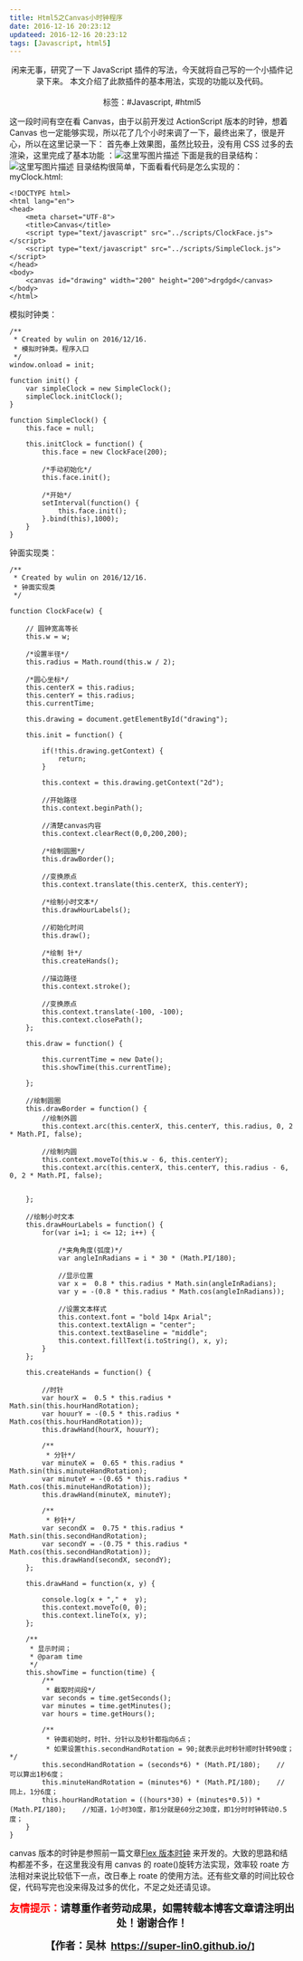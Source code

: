 ```yaml
---
title: Html5之Canvas小时钟程序
date: 2016-12-16 20:23:12
updateed: 2016-12-16 20:23:12
tags: [Javascript, html5]
---
```


<center>
  闲来无事，研究了一下 JavaScript 插件的写法，今天就将自己写的一个小插件记录下来。
本文介绍了此款插件的基本用法，实现的功能以及代码。
<center>
</br>
</center>
  标签：#Javascript, #html5
</center>

<!-- more -->

这一段时间有空在看 Canvas，由于以前开发过 ActionScript 版本的时钟，想着 Canvas 也一定能够实现，所以花了几个小时来调了一下，最终出来了，很是开心，所以在这里记录一下：
首先奉上效果图，虽然比较丑，没有用 CSS 过多的去渲染，这里完成了基本功能
：![这里写图片描述](https://imgconvert.csdnimg.cn/aHR0cDovL2ltZy5ibG9nLmNzZG4ubmV0LzIwMTYxMjE4MTAxMjEwOTg4)
下面是我的目录结构：
![这里写图片描述](https://imgconvert.csdnimg.cn/aHR0cDovL2ltZy5ibG9nLmNzZG4ubmV0LzIwMTYxMjE2MjAxNzUwNzY1)
目录结构很简单，下面看看代码是怎么实现的：
myClock.html:

```
<!DOCTYPE html>
<html lang="en">
<head>
    <meta charset="UTF-8">
    <title>Canvas</title>
    <script type="text/javascript" src="../scripts/ClockFace.js"></script>
    <script type="text/javascript" src="../scripts/SimpleClock.js"></script>
</head>
<body>
    <canvas id="drawing" width="200" height="200">drgdgd</canvas>
</body>
</html>
```

模拟时钟类：

```
/**
 * Created by wulin on 2016/12/16.
 * 模拟时钟类。程序入口
 */
window.onload = init;

function init() {
    var simpleClock = new SimpleClock();
    simpleClock.initClock();
}

function SimpleClock() {
    this.face = null;

    this.initClock = function() {
        this.face = new ClockFace(200);

        /*手动初始化*/
        this.face.init();

        /*开始*/
        setInterval(function() {
            this.face.init();
        }.bind(this),1000);
    }
}
```

钟面实现类：

```
/**
 * Created by wulin on 2016/12/16.
 * 钟面实现类
 */

function ClockFace(w) {

    // 圆钟宽高等长
    this.w = w;

    /*设置半径*/
    this.radius = Math.round(this.w / 2);

    /*圆心坐标*/
    this.centerX = this.radius;
    this.centerY = this.radius;
    this.currentTime;

    this.drawing = document.getElementById("drawing");

    this.init = function() {

        if(!this.drawing.getContext) {
            return;
        }

        this.context = this.drawing.getContext("2d");

        //开始路径
        this.context.beginPath();

        //清楚canvas内容
        this.context.clearRect(0,0,200,200);

        /*绘制圆圈*/
        this.drawBorder();

        //变换原点
        this.context.translate(this.centerX, this.centerY);

        /*绘制小时文本*/
        this.drawHourLabels();

        //初始化时间
        this.draw();

        /*绘制 针*/
        this.createHands();

        //描边路径
        this.context.stroke();

        //变换原点
        this.context.translate(-100, -100);
        this.context.closePath();
    };

    this.draw = function() {

        this.currentTime = new Date();
        this.showTime(this.currentTime);

    };

    //绘制圆圈
    this.drawBorder = function() {
        //绘制外圆
        this.context.arc(this.centerX, this.centerY, this.radius, 0, 2 * Math.PI, false);

        //绘制内圆
        this.context.moveTo(this.w - 6, this.centerY);
        this.context.arc(this.centerX, this.centerY, this.radius - 6, 0, 2 * Math.PI, false);


    };

    //绘制小时文本
    this.drawHourLabels = function() {
        for(var i=1; i <= 12; i++) {

            /*夹角角度(弧度)*/
            var angleInRadians = i * 30 * (Math.PI/180);

            //显示位置
            var x =  0.8 * this.radius * Math.sin(angleInRadians);
            var y = -(0.8 * this.radius * Math.cos(angleInRadians));

            //设置文本样式
            this.context.font = "bold 14px Arial";
            this.context.textAlign = "center";
            this.context.textBaseline = "middle";
            this.context.fillText(i.toString(), x, y);
        }
    };

    this.createHands = function() {

        //时针
        var hourX =  0.5 * this.radius * Math.sin(this.hourHandRotation);
        var houurY = -(0.5 * this.radius * Math.cos(this.hourHandRotation));
        this.drawHand(hourX, houurY);

        /**
         * 分针*/
        var minuteX =  0.65 * this.radius * Math.sin(this.minuteHandRotation);
        var minuteY = -(0.65 * this.radius * Math.cos(this.minuteHandRotation));
        this.drawHand(minuteX, minuteY);

        /**
         * 秒针*/
        var secondX =  0.75 * this.radius * Math.sin(this.secondHandRotation);
        var secondY = -(0.75 * this.radius * Math.cos(this.secondHandRotation));
        this.drawHand(secondX, secondY);
    };

    this.drawHand = function(x, y) {

        console.log(x + "," +  y);
        this.context.moveTo(0, 0);
        this.context.lineTo(x, y);
    };

    /**
     * 显示时间；
     * @param time
     */
    this.showTime = function(time) {
        /**
         * 截取时间段*/
        var seconds = time.getSeconds();
        var minutes = time.getMinutes();
        var hours = time.getHours();

        /**
         * 钟面初始时，时针、分针以及秒针都指向6点；
         * 如果设置this.secondHandRotation = 90;就表示此时秒针顺时针转90度；*/
        this.secondHandRotation = (seconds*6) * (Math.PI/180);    // 可以算出1秒6度；
        this.minuteHandRotation = (minutes*6) * (Math.PI/180);    // 同上，1分6度；
        this.hourHandRotation = ((hours*30) + (minutes*0.5)) * (Math.PI/180);    //知道，1小时30度，那1分就是60分之30度，即1分时时钟转动0.5度；
    }
}

```

canvas 版本的时钟是参照前一篇文章[Flex 版本时钟](http://blog.csdn.net/u010323023/article/details/53697962)
来开发的。大致的思路和结构都差不多，在这里我没有用 canvas 的 roate()旋转方法实现，效率较 roate 方法相对来说比较低下一点，改日奉上 roate 的使用方法。还有些文章的时间比较仓促，代码写完也没来得及过多的优化，不足之处还请见谅。

<p style="text-align: center;"><span style="font-size:18px;"><strong><span style="color:#ff00;"><span style="color:#ff0000;">友情提示：</span></span>请尊重作者劳动成果，如需转载本博客文章请注明出处！谢谢合作！</strong></span></p>

<p align="center"><strong><span style="font-size:18px;">【作者：吴林&nbsp;&nbsp;</span></strong><a target="_blank" href="https://super-lin0.github.io/"><strong><span style="font-size:18px;">https://super-lin0.github.io/</span></strong></a><strong>】</span></strong></p>
